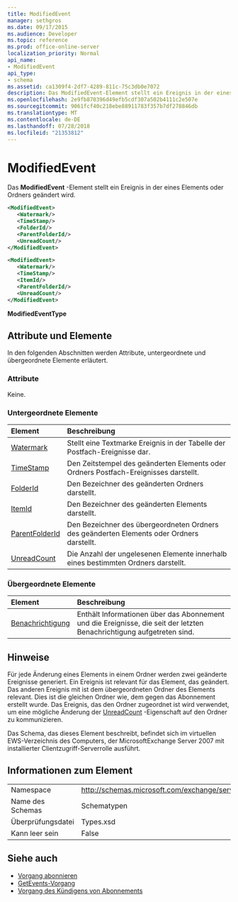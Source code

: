 ```yaml
---
title: ModifiedEvent
manager: sethgros
ms.date: 09/17/2015
ms.audience: Developer
ms.topic: reference
ms.prod: office-online-server
localization_priority: Normal
api_name:
- ModifiedEvent
api_type:
- schema
ms.assetid: ca1309f4-2df7-4289-811c-75c3db0e7072
description: Das ModifiedEvent-Element stellt ein Ereignis in der eines Elements oder Ordners geändert wird.
ms.openlocfilehash: 2e9fb870396d49efb5cdf307a502b4111c2e507e
ms.sourcegitcommit: 9061fcf40c218ebe88911783f357b7df278846db
ms.translationtype: MT
ms.contentlocale: de-DE
ms.lasthandoff: 07/28/2018
ms.locfileid: "21353812"
---
```

# <a name="modifiedevent"></a>ModifiedEvent

Das **ModifiedEvent** -Element stellt ein Ereignis in der eines Elements oder Ordners geändert wird. 
  
```xml
<ModifiedEvent>
   <Watermark/>
   <TimeStamp/>
   <FolderId/>
   <ParentFolderId/>
   <UnreadCount/>
</ModifiedEvent>
```

```xml
<ModifiedEvent>
   <Watermark/>
   <TimeStamp/>
   <ItemId/> 
   <ParentFolderId/>
   <UnreadCount/>
</ModifiedEvent>
```

**ModifiedEventType**

## <a name="attributes-and-elements"></a>Attribute und Elemente

In den folgenden Abschnitten werden Attribute, untergeordnete und übergeordnete Elemente erläutert.
  
### <a name="attributes"></a>Attribute

Keine.
  
### <a name="child-elements"></a>Untergeordnete Elemente

|**Element**|**Beschreibung**|
|:-----|:-----|
|[Watermark](watermark.md) <br/> |Stellt eine Textmarke Ereignis in der Tabelle der Postfach-Ereignisse dar.  <br/> |
|[TimeStamp](timestamp.md) <br/> |Den Zeitstempel des geänderten Elements oder Ordners Postfach-Ereignisses darstellt.  <br/> |
|[FolderId](folderid.md) <br/> |Den Bezeichner des geänderten Ordners darstellt.  <br/> |
|[ItemId](itemid.md) <br/> |Den Bezeichner des geänderten Elements darstellt.  <br/> |
|[ParentFolderId](parentfolderid.md) <br/> |Den Bezeichner des übergeordneten Ordners des geänderten Elements oder Ordners darstellt.  <br/> |
|[UnreadCount](unreadcount.md) <br/> |Die Anzahl der ungelesenen Elemente innerhalb eines bestimmten Ordners darstellt.  <br/> |
   
### <a name="parent-elements"></a>Übergeordnete Elemente

|**Element**|**Beschreibung**|
|:-----|:-----|
|[Benachrichtigung](notification-ex15websvcsotherref.md) <br/> |Enthält Informationen über das Abonnement und die Ereignisse, die seit der letzten Benachrichtigung aufgetreten sind.  <br/> |
   
## <a name="remarks"></a>Hinweise

Für jede Änderung eines Elements in einem Ordner werden zwei geänderte Ereignisse generiert. Ein Ereignis ist relevant für das Element, das geändert. Das anderen Ereignis mit ist dem übergeordneten Ordner des Elements relevant. Dies ist die gleichen Ordner wie, dem gegen das Abonnement erstellt wurde. Das Ereignis, das den Ordner zugeordnet ist wird verwendet, um eine mögliche Änderung der [UnreadCount](unreadcount.md) -Eigenschaft auf den Ordner zu kommunizieren. 
  
Das Schema, das dieses Element beschreibt, befindet sich im virtuellen EWS-Verzeichnis des Computers, der MicrosoftExchange Server 2007 mit installierter Clientzugriff-Serverrolle ausführt.
  
## <a name="element-information"></a>Informationen zum Element

|||
|:-----|:-----|
|Namespace  <br/> |http://schemas.microsoft.com/exchange/services/2006/types  <br/> |
|Name des Schemas  <br/> |Schematypen  <br/> |
|Überprüfungsdatei  <br/> |Types.xsd  <br/> |
|Kann leer sein  <br/> |False  <br/> |
   
## <a name="see-also"></a>Siehe auch

- [Vorgang abonnieren](subscribe-operation.md)  
- [GetEvents-Vorgang](getevents-operation.md)  
- [Vorgang des Kündigens von Abonnements](unsubscribe-operation.md)

